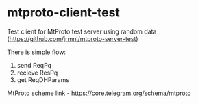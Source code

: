# mtproto-client-test

Test client for MtProto test server using random data (https://github.com/jrmnl/mtproto-server-test)

There is simple flow:
1) send ReqPq
2) recieve ResPq
3) get ReqDHParams

MtProto scheme link - https://core.telegram.org/schema/mtproto
